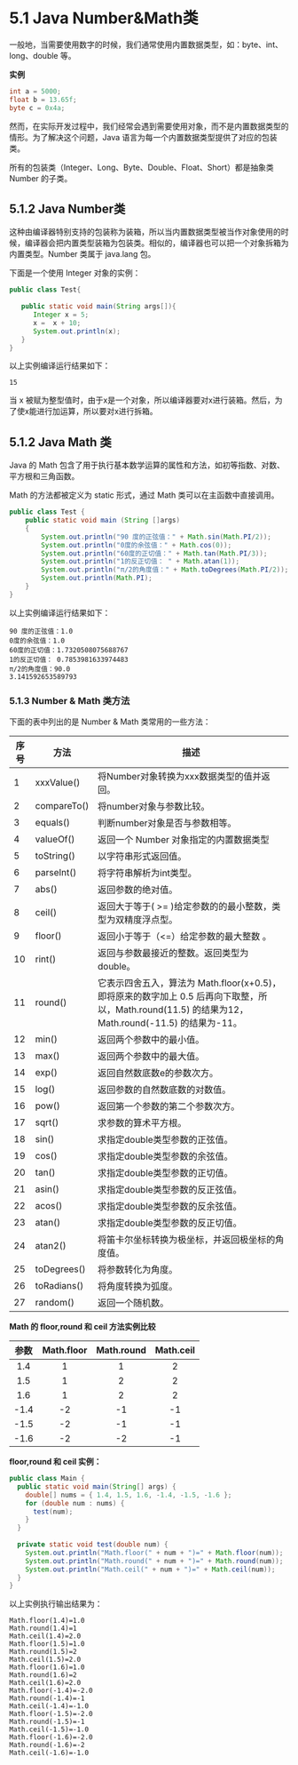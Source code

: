 # 5.1 Java Number&Math类

一般地，当需要使用数字的时候，我们通常使用内置数据类型，如：byte、int、long、double 等。

**实例**

```java
int a = 5000;
float b = 13.65f;
byte c = 0x4a;
```
然而，在实际开发过程中，我们经常会遇到需要使用对象，而不是内置数据类型的情形。为了解决这个问题，Java 语言为每一个内置数据类型提供了对应的包装类。

所有的包装类（Integer、Long、Byte、Double、Float、Short）都是抽象类 Number 的子类。

## 5.1.2 Java Number类

这种由编译器特别支持的包装称为装箱，所以当内置数据类型被当作对象使用的时候，编译器会把内置类型装箱为包装类。相似的，编译器也可以把一个对象拆箱为内置类型。Number 类属于 java.lang 包。

下面是一个使用 Integer 对象的实例：

```java
public class Test{
 
   public static void main(String args[]){
      Integer x = 5;
      x =  x + 10;
      System.out.println(x); 
   }
}
```
以上实例编译运行结果如下：

```
15
```
当 x 被赋为整型值时，由于x是一个对象，所以编译器要对x进行装箱。然后，为了使x能进行加运算，所以要对x进行拆箱。

## 5.1.2 Java Math 类
Java 的 Math 包含了用于执行基本数学运算的属性和方法，如初等指数、对数、平方根和三角函数。

Math 的方法都被定义为 static 形式，通过 Math 类可以在主函数中直接调用。

```java
public class Test {  
    public static void main (String []args)  
    {  
        System.out.println("90 度的正弦值：" + Math.sin(Math.PI/2));  
        System.out.println("0度的余弦值：" + Math.cos(0));  
        System.out.println("60度的正切值：" + Math.tan(Math.PI/3));  
        System.out.println("1的反正切值： " + Math.atan(1));  
        System.out.println("π/2的角度值：" + Math.toDegrees(Math.PI/2));  
        System.out.println(Math.PI);  
    }  
}
```
以上实例编译运行结果如下：

```
90 度的正弦值：1.0
0度的余弦值：1.0
60度的正切值：1.7320508075688767
1的反正切值： 0.7853981633974483
π/2的角度值：90.0
3.141592653589793
```
### 5.1.3 Number & Math 类方法
下面的表中列出的是 Number & Math 类常用的一些方法：

|序号|方法|描述|
|-|-|-|
|1|xxxValue()|将Number对象转换为xxx数据类型的值并返回。|
|2|compareTo()|将number对象与参数比较。|
|3|equals()|判断number对象是否与参数相等。|
|4|valueOf()|返回一个 Number 对象指定的内置数据类型|
|5|toString()|以字符串形式返回值。|
|6|parseInt()|将字符串解析为int类型。|
|7|abs()|返回参数的绝对值。|
|8|ceil()|返回大于等于( >= )给定参数的的最小整数，类型为双精度浮点型。|
|9|floor()|返回小于等于（<=）给定参数的最大整数 。|
|10|rint()|返回与参数最接近的整数。返回类型为double。|
|11|round()|它表示四舍五入，算法为 Math.floor(x+0.5)，即将原来的数字加上 0.5 后再向下取整，所以，Math.round(11.5) 的结果为12，Math.round(-11.5) 的结果为-11。|
|12|min()|返回两个参数中的最小值。|
|13|max()|返回两个参数中的最大值。|
|14|exp()|返回自然数底数e的参数次方。|
|15|log()|返回参数的自然数底数的对数值。|
|16|pow()|返回第一个参数的第二个参数次方。|
|17|sqrt()|求参数的算术平方根。|
|18|sin()|求指定double类型参数的正弦值。|
|19|cos()|求指定double类型参数的余弦值。|
|20|tan()|求指定double类型参数的正切值。|
|21|asin()|求指定double类型参数的反正弦值。|
|22|acos()|求指定double类型参数的反余弦值。|
|23|atan()|求指定double类型参数的反正切值。|
|24|atan2()|将笛卡尔坐标转换为极坐标，并返回极坐标的角度值。|
|25|toDegrees()|将参数转化为角度。|
|26|toRadians()|将角度转换为弧度。|
|27|random()|返回一个随机数。|

**Math 的 floor,round 和 ceil 方法实例比较**

|参数|Math.floor|Math.round|Math.ceil|
|:-:|:-:|:-:|:-:|
|1.4|1|1|2|
|1.5|1|2|2|
|1.6|1|2|2|
|-1.4|-2|-1|-1|
|-1.5|-2|-1|-1|
|-1.6|-2|-2|-1|

**floor,round 和 ceil 实例：**

```java
public class Main {   
  public static void main(String[] args) {   
    double[] nums = { 1.4, 1.5, 1.6, -1.4, -1.5, -1.6 };   
    for (double num : nums) {   
      test(num);   
    }   
  }   
  
  private static void test(double num) {   
    System.out.println("Math.floor(" + num + ")=" + Math.floor(num));   
    System.out.println("Math.round(" + num + ")=" + Math.round(num));   
    System.out.println("Math.ceil(" + num + ")=" + Math.ceil(num));   
  }   
}
```
以上实例执行输出结果为：
```
Math.floor(1.4)=1.0
Math.round(1.4)=1
Math.ceil(1.4)=2.0
Math.floor(1.5)=1.0
Math.round(1.5)=2
Math.ceil(1.5)=2.0
Math.floor(1.6)=1.0
Math.round(1.6)=2
Math.ceil(1.6)=2.0
Math.floor(-1.4)=-2.0
Math.round(-1.4)=-1
Math.ceil(-1.4)=-1.0
Math.floor(-1.5)=-2.0
Math.round(-1.5)=-1
Math.ceil(-1.5)=-1.0
Math.floor(-1.6)=-2.0
Math.round(-1.6)=-2
Math.ceil(-1.6)=-1.0
```